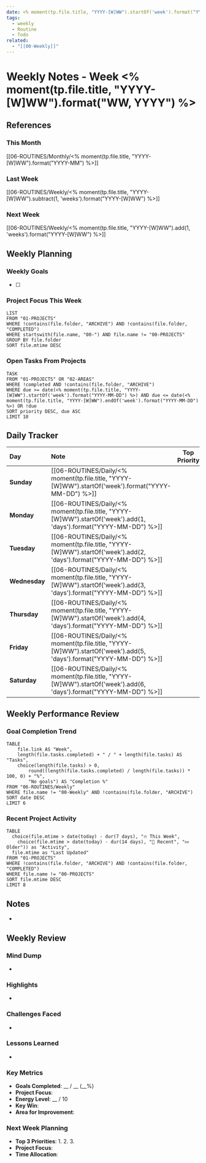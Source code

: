```yaml
---
date: <% moment(tp.file.title, "YYYY-[W]WW").startOf('week').format("YYYY-MM-DD") %>
tags:
  - weekly
  - Routine
  - Todo
related:
  - "[[00-Weekly]]"
---
```

# Weekly Notes - Week <% moment(tp.file.title, "YYYY-[W]WW").format("WW, YYYY") %>

## References
### This Month
[[06-ROUTINES/Monthly/<% moment(tp.file.title, "YYYY-[W]WW").format("YYYY-MM") %>]]
### Last Week
[[06-ROUTINES/Weekly/<% moment(tp.file.title, "YYYY-[W]WW").subtract(1, 'weeks').format("YYYY-[W]WW") %>]]
### Next Week
[[06-ROUTINES/Weekly/<% moment(tp.file.title, "YYYY-[W]WW").add(1, 'weeks').format("YYYY-[W]WW") %>]]

## Weekly Planning

### Weekly Goals
- [ ] 

### Project Focus This Week
```dataview
LIST
FROM "01-PROJECTS"
WHERE !contains(file.folder, "ARCHIVE") AND !contains(file.folder, "COMPLETED")
WHERE startswith(file.name, "00-") AND file.name != "00-PROJECTS"
GROUP BY file.folder
SORT file.mtime DESC
```

### Open Tasks From Projects
```dataview
TASK
FROM "01-PROJECTS" OR "02-AREAS"
WHERE !completed AND !contains(file.folder, "ARCHIVE")
WHERE due >= date(<% moment(tp.file.title, "YYYY-[W]WW").startOf('week').format("YYYY-MM-DD") %>) AND due <= date(<% moment(tp.file.title, "YYYY-[W]WW").endOf('week').format("YYYY-MM-DD") %>) OR !due
SORT priority DESC, due ASC
LIMIT 10
```

## Daily Tracker

| Day           | Note                                                                                                                | Top Priority |
| :------------ | :------------------------------------------------------------------------------------------------------------------ | :----------: |
| **Sunday**    | [[06-ROUTINES/Daily/<% moment(tp.file.title, "YYYY-[W]WW").startOf('week').format("YYYY-MM-DD") %>]]                |              |
| **Monday**    | [[06-ROUTINES/Daily/<% moment(tp.file.title, "YYYY-[W]WW").startOf('week').add(1, 'days').format("YYYY-MM-DD") %>]] |              |
| **Tuesday**   | [[06-ROUTINES/Daily/<% moment(tp.file.title, "YYYY-[W]WW").startOf('week').add(2, 'days').format("YYYY-MM-DD") %>]] |              |
| **Wednesday** | [[06-ROUTINES/Daily/<% moment(tp.file.title, "YYYY-[W]WW").startOf('week').add(3, 'days').format("YYYY-MM-DD") %>]] |              |
| **Thursday**  | [[06-ROUTINES/Daily/<% moment(tp.file.title, "YYYY-[W]WW").startOf('week').add(4, 'days').format("YYYY-MM-DD") %>]] |              |
| **Friday**    | [[06-ROUTINES/Daily/<% moment(tp.file.title, "YYYY-[W]WW").startOf('week').add(5, 'days').format("YYYY-MM-DD") %>]] |              |
| **Saturday**  | [[06-ROUTINES/Daily/<% moment(tp.file.title, "YYYY-[W]WW").startOf('week').add(6, 'days').format("YYYY-MM-DD") %>]] |              |

## Weekly Performance Review

### Goal Completion Trend
```dataview
TABLE 
    file.link AS "Week",
    length(file.tasks.completed) + " / " + length(file.tasks) AS "Tasks",
    choice(length(file.tasks) > 0, 
        round((length(file.tasks.completed) / length(file.tasks)) * 100, 0) + "%", 
        "No goals") AS "Completion %"
FROM "06-ROUTINES/Weekly"
WHERE file.name != "00-Weekly" AND !contains(file.folder, "ARCHIVE")
SORT date DESC
LIMIT 6
```

### Recent Project Activity
```dataview
TABLE 
  choice(file.mtime > date(today) - dur(7 days), "🔥 This Week", 
    choice(file.mtime > date(today) - dur(14 days), "📅 Recent", "💤 Older")) as "Activity",
  file.mtime as "Last Updated"
FROM "01-PROJECTS"
WHERE !contains(file.folder, "ARCHIVE") AND !contains(file.folder, "COMPLETED")
WHERE file.name != "00-PROJECTS"
SORT file.mtime DESC
LIMIT 8
```

## Notes
- 

## Weekly Review
### Mind Dump
- 

### Highlights
- 

### Challenges Faced
- 

### Lessons Learned
- 

### Key Metrics
- **Goals Completed**: __ / __ (__%)
- **Project Focus**: 
- **Energy Level**: __ / 10
- **Key Win**: 
- **Area for Improvement**: 

### Next Week Planning
- **Top 3 Priorities**: 
  1. 
  2. 
  3. 
- **Project Focus**: 
- **Time Allocation**: 